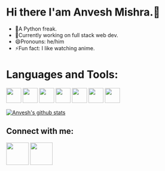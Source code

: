 <!--
**Anv3sh/Anv3sh** is a ✨ _special_ ✨ repository because its `README.md` (this file) appears on your GitHub profile.

Here are some ideas to get you started:

- 🔭 I’m currently working on ...
- 🌱 I’m currently learning ...
- 👯 I’m looking to collaborate on ...
- 🤔 I’m looking for help with ...
- 💬 Ask me about ...
- 📫 How to reach me: ...
- 😄 Pronouns: ...
- ⚡ Fun fact: ...
-->
# Hi there I'am Anvesh Mishra.👋
* 🔭A Python freak.
* 🌱Currently working on full stack web dev.
* 😄Pronouns: he/him
* ⚡Fun fact: I like watching anime.
    
    
# Languages and Tools:
<img src="https://user-images.githubusercontent.com/51405870/121836225-af49d180-ccf0-11eb-9e6b-6153f4297d79.png" width="40">  <img src="https://user-images.githubusercontent.com/51405870/121836248-b7097600-ccf0-11eb-8de8-7de03b02055a.png" width="40">  <img src="https://user-images.githubusercontent.com/51405870/121836285-bf61b100-ccf0-11eb-912f-e948a58343bd.png" width="40">  <img src="https://user-images.githubusercontent.com/51405870/121836294-c688bf00-ccf0-11eb-8027-d3d1fc312eef.png" width="40">  <img src="https://user-images.githubusercontent.com/51405870/121836302-ca1c4600-ccf0-11eb-9536-5ccfca7c8316.png" width="40">  <img src="https://user-images.githubusercontent.com/51405870/121836309-ce486380-ccf0-11eb-8b8e-4ea091501dad.png" width="40">  <img src="https://user-images.githubusercontent.com/51405870/121836316-d2748100-ccf0-11eb-8ba0-3f73f5c6832e.png" width="40">

[![Anvesh's github stats](https://github-readme-stats.vercel.app/api?username=Anv3sh)](https://github.com/Anv3sh/github-readme-stats)

## Connect with me:
<img src="https://user-images.githubusercontent.com/51405870/121837779-22087c00-ccf4-11eb-87c4-c5271cbd52e4.png" url="https://www.linkedin.com/in/anvesh-mishra-8020b416a" width="60">  <img src="https://user-images.githubusercontent.com/51405870/121838097-af4bd080-ccf4-11eb-83ee-c936de4a332c.png" url="https://www.instagram.com/anv3shhh" width="60">
